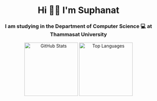 <h1 align="center">Hi 👋🏻 I'm Suphanat</h1>
<h3 align="center">I am studying in the Department of Computer Science 💻 at Thammasat University</h3>


<p align="center">
  <img src="https://github-readme-stats.vercel.app/api?username=suphanatchanlek30&theme=swift&show_icons=true" alt="GitHub Stats" height="170">
  <img src="https://github-readme-stats.vercel.app/api/top-langs/?username=suphanatchanlek30&layout=compact&theme=swift" alt="Top Languages" height="170">
</p>
